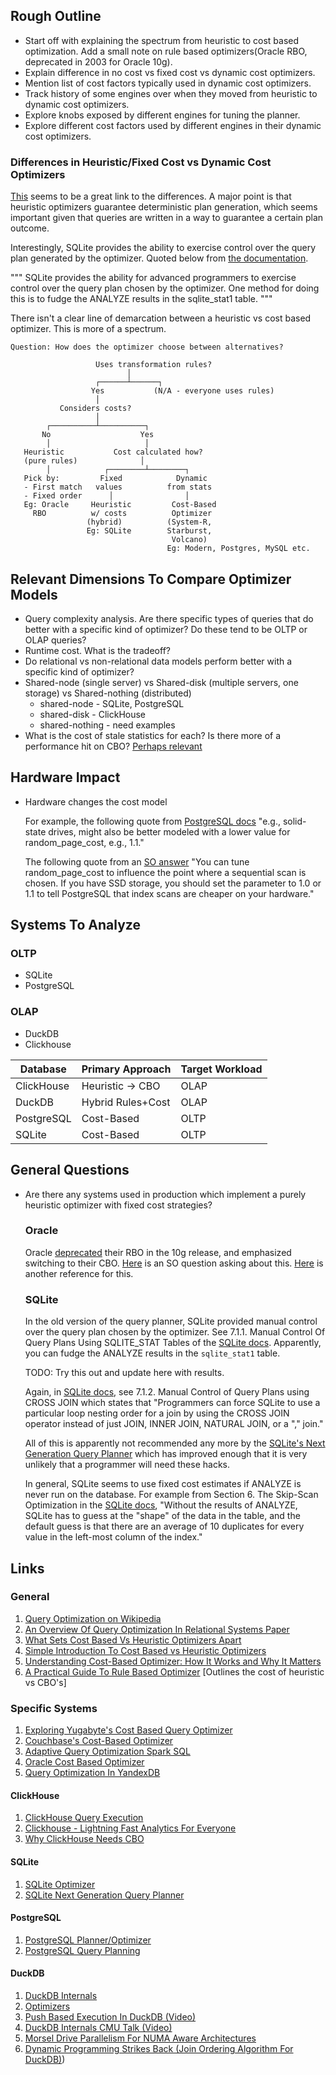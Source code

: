 ## Rough Outline

- Start off with explaining the spectrum from heuristic to cost based optimization. Add a small note on rule based optimizers(Oracle RBO, deprecated in 2003 for Oracle 10g).
- Explain difference in no cost vs fixed cost vs dynamic cost optimizers.
- Mention list of cost factors typically used in dynamic cost optimizers.
- Track history of some engines over when they moved from heuristic to dynamic cost optimizers.
- Explore knobs exposed by different engines for tuning the planner.
- Explore different cost factors used by different engines in their dynamic cost optimizers.

### Differences in Heuristic/Fixed Cost vs Dynamic Cost Optimizers

[This](https://celerdata.com/glossary/rule-based-optimizer) seems to be a great link to the differences. A major point is that heuristic optimizers guarantee deterministic plan generation, which seems important given that queries are written in a way to guarantee a certain plan outcome.

Interestingly, SQLite provides the ability to exercise control over the query plan generated by the optimizer. Quoted below from [the documentation](https://www.sqlite.org/optoverview.html).

"""
SQLite provides the ability for advanced programmers to exercise control over the query plan chosen by the optimizer. One method for doing this is to fudge the ANALYZE results in the sqlite_stat1 table.
"""

 There isn't a clear line of demarcation between a heuristic vs cost based optimizer. This is more of a spectrum.

 ```text
 Question: How does the optimizer choose between alternatives?

                    Uses transformation rules?
                           │
                    ┌──────┴──────┐
                   Yes           (N/A - everyone uses rules)
                    │
            Considers costs?
                    │
         ┌──────────┴──────────┐
        No                    Yes
         │                     │
    Heuristic           Cost calculated how?
    (pure rules)              │
         │            ┌────────┴────────┐
    Pick by:         Fixed            Dynamic
    - First match   values          from stats
    - Fixed order      │                │
    Eg: Oracle     Heuristic         Cost-Based
      RBO          w/ costs          Optimizer
                  (hybrid)          (System-R,
                  Eg: SQLite        Starburst,
                                     Volcano)
                                    Eg: Modern, Postgres, MySQL etc.
```                                     

## Relevant Dimensions To Compare Optimizer Models

- Query complexity analysis. Are there specific types of queries that do better with a specific kind of optimizer? Do these tend to be OLTP or OLAP queries?
- Runtime cost. What is the tradeoff?
- Do relational vs non-relational data models perform better with a specific kind of optimizer?
- Shared-node (single server) vs Shared-disk (multiple servers, one storage) vs Shared-nothing (distributed)
  - shared-node - SQLite, PostgreSQL
  - shared-disk - ClickHouse
  - shared-nothing - need examples
- What is the cost of stale statistics for each? Is there more of a performance hit on CBO? [Perhaps relevant](https://medium.com/nazar-io/sql-performance-killers-stale-statistics-f735411facc8)

## Hardware Impact

- Hardware changes the cost model 

  For example, the following quote from [PostgreSQL docs](https://www.postgresql.org/docs/current/runtime-config-query.html#GUC-RANDOM-PAGE-COST)
  "e.g., solid-state drives, might also be better modeled with a lower value for random_page_cost, e.g., 1.1."

  The following quote from an [SO answer](https://stackoverflow.com/questions/66820661/index-scan-vs-sequential-scan-in-postgres)
  "You can tune random_page_cost to influence the point where a sequential scan is chosen. If you have SSD storage, you should set the parameter to 1.0 or 1.1 to tell PostgreSQL that index scans are cheaper on your hardware."

## Systems To Analyze

### OLTP
- SQLite
- PostgreSQL

### OLAP
- DuckDB
- Clickhouse

| Database | Primary Approach | Target Workload |
|----------|------------------|-----------------|
| ClickHouse | Heuristic → CBO | OLAP |
| DuckDB | Hybrid Rules+Cost | OLAP |
| PostgreSQL | Cost-Based | OLTP |
| SQLite | Cost-Based | OLTP |

## General Questions

- Are there any systems used in production which implement a purely heuristic optimizer with fixed cost strategies?

  ### Oracle

  Oracle [deprecated](https://docs.oracle.com/cd/B13789_01/server.101/b10752/whatsnew.htm) their RBO in the 10g release, and emphasized switching to their CBO. [Here](https://stackoverflow.com/questions/493492/oracle-10-optimizer-from-rule-to-cost-why) is an SO question asking about this. [Here](https://www.relationaldbdesign.com/sql-tuning/module7/rule-based-optimizer.php) is another reference for this.

  ### SQLite
  
  In the old version of the query planner, SQLite provided manual control over the query plan chosen by the optimizer. See 7.1.1. Manual Control Of Query Plans Using SQLITE_STAT Tables of the [SQLite docs](https://www.sqlite.org/optoverview.html). Apparently, you can fudge the ANALYZE results in the `sqlite_stat1` table.

  TODO: Try this out and update here with results.

  Again, in [SQLite docs](https://www.sqlite.org/optoverview.html), see 7.1.2. Manual Control of Query Plans using CROSS JOIN which states that "Programmers can force SQLite to use a particular loop nesting order for a join by using the CROSS JOIN operator instead of just JOIN, INNER JOIN, NATURAL JOIN, or a "," join."

  All of this is apparently not recommended any more by the [SQLite's Next Generation Query Planner](https://www.sqlite.org/queryplanner-ng.html#howtofix) which has improved enough that it is very unlikely that a programmer will need these hacks.

  In general, SQLite seems to use fixed cost estimates if ANALYZE is never run on the database. For example from Section 6. The Skip-Scan Optimization in the [SQLite docs](https://www.sqlite.org/optoverview.html), "Without the results of ANALYZE, SQLite has to guess at the "shape" of the data in the table, and the default guess is that there are an average of 10 duplicates for every value in the left-most column of the index."

## Links

### General

1. [Query Optimization on Wikipedia](https://en.wikipedia.org/wiki/Query_optimization)
1. [An Overview Of Query Optimization In Relational Systems Paper](https://web.stanford.edu/class/cs345d-01/rl/chaudhuri98.pdf)
1. [What Sets Cost Based Vs Heuristic Optimizers Apart](https://celerdata.com/glossary/cost-based-optimizer-vs-rule-based-optimizer)
1. [Simple Introduction To Cost Based vs Heuristic Optimizers](https://dzone.com/articles/optimizing-database-queries-exploring-the-heuristi)
1. [Understanding Cost-Based Optimizer: How It Works and Why It Matters](https://celerdata.com/glossary/cost-based-optimizer)
1. [A Practical Guide To Rule Based Optimizer](https://celerdata.com/glossary/rule-based-optimizer) [Outlines the cost of heuristic vs CBO's]

### Specific Systems

1. [Exploring Yugabyte's Cost Based Query Optimizer](https://www.yugabyte.com/blog/yugabytedb-cost-based-optimizer/)
1. [Couchbase's Cost-Based Optimizer](https://docs.couchbase.com/cloud/n1ql/n1ql-language-reference/cost-based-optimizer.html)
1. [Adaptive Query Optimization Spark SQL](https://www.databricks.com/blog/2020/05/29/adaptive-query-execution-speeding-up-spark-sql-at-runtime.html)
1. [Oracle Cost Based Optimizer](https://docs.oracle.com/cd/E98457_01/opera_5_6_core_help/cost_based_optimizer.htm)
1. [Query Optimization In YandexDB](https://ydb.tech/docs/en/concepts/optimizer)

#### ClickHouse

1. [ClickHouse Query Execution](https://clickhouse.com/docs/guides/developer/understanding-query-execution-with-the-analyzer#analyzer)
1. [Clickhouse - Lightning Fast Analytics For Everyone](https://www.vldb.org/pvldb/vol17/p3731-schulze.pdf)
1. [Why ClickHouse Needs CBO](http://jackywoo.cn/why-we-need-cbo-optimizer-en/)

#### SQLite

1. [SQLite Optimizer](https://www.sqlite.org/optoverview.html)
1. [SQLite Next Generation Query Planner](https://www.sqlite.org/queryplanner-ng.html)

#### PostgreSQL

1. [PostgreSQL Planner/Optimizer](https://www.postgresql.org/docs/current/planner-optimizer.html)
1. [PostgreSQL Query Planning](https://www.postgresql.org/docs/current/runtime-config-query.html)

#### DuckDB

1. [DuckDB Internals](https://duckdb.org/docs/stable/internals/overview.html)
1. [Optimizers](https://duckdb.org/2024/11/14/optimizers.html)
1. [Push Based Execution In DuckDB (Video)](https://www.youtube.com/watch?v=1kDrPgRUuEI)
1. [DuckDB Internals CMU Talk (Video)](https://www.youtube.com/watch?v=bZOvAKGkzpQ)
1. [Morsel Drive Parallelism For NUMA Aware Architectures](https://db.in.tum.de/~leis/papers/morsels.pdf)
1. [Dynamic Programming Strikes Back (Join Ordering Algorithm For DuckDB)](https://15721.courses.cs.cmu.edu/spring2020/papers/20-optimizer2/p539-moerkotte.pdf))